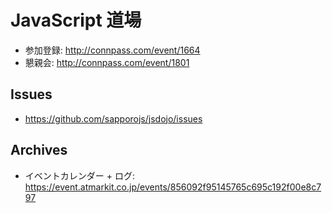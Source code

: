 # JavaScript 道場

* 参加登録: http://connpass.com/event/1664
* 懇親会: http://connpass.com/event/1801

## Issues
* https://github.com/sapporojs/jsdojo/issues

## Archives
* イベントカレンダー + ログ: https://event.atmarkit.co.jp/events/856092f95145765c695c192f00e8c797
